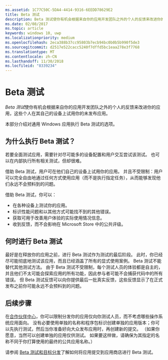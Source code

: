 ```yaml
---
ms.assetid: 1C77C50C-5DA4-4414-9316-6EEDD78629E2
title: Beta 测试
description: Beta 测试使你有机会根据来自你的应用开发团队之外的个人的反馈来改进你的应用，这些个人在其自己的设备上试用你的未发布应用。
ms.date: 02/08/2017
ms.topic: article
keywords: windows 10, uwp
ms.localizationpriority: medium
ms.openlocfilehash: 2eca388b37cc95803b7ecb94bc0b0b5b990f5de3
ms.sourcegitcommit: d2517e522cacc5240f7dffd5bc1eaa278e3f7768
ms.translationtype: MT
ms.contentlocale: zh-CN
ms.lasthandoff: 11/30/2018
ms.locfileid: "8339234"
---
```

# <a name="beta-testing"></a>Beta 测试



*Beta 测试*使你有机会根据来自你的应用开发团队之外的个人的反馈来改进你的应用，这些个人在其自己的设备上试用你的未发布应用。

本部分介绍对通用 Windows 应用执行 Beta 测试的选项。

## <a name="why-beta-test"></a>为什么执行 Beta 测试？

若要全面测试应用，需要针对尽可能多的设备配置和用户交互尝试该测试。 也可以在内部执行所有相关测试，但却很难。

借助 Beta 测试，用户可在他们自己的设备上试用你的应用。 并且不受限制：用户可以完全自由地通过任何方式使用应用（而不是执行指定任务），从而能够发现他们永远不会预料到的问题。

借助 Beta 测试，你可以：

-   在各种设备上测试你的应用。
-   标识性能问题和以其他方式可能找不到的其他错误。
-   获取可用于改善用户体验的实际使用情况信息。
-   收到反馈，而不会影响在 Microsoft Store 中的公共评级。

## <a name="when-to-beta-test"></a>何时进行 Beta 测试

最好是在释放你的应用之前，进行 Beta 测试作为测试的最后阶段。 此时，你已经尽可能彻底地测试该应用，而且已经涵盖了所有的显式使用案例。 Beta 测试不能替代其他测试方法。 由于 Beta 测试不受限制，每个测试人员的体验都是自主的，并且他们不太可能会探索应用的所有功能，因此参与者可能不会捕获代码中的所有错误。 但 Beta 测试反馈可以向你提供最后一批真实反馈，这些反馈显示了在正式发布之前你可能永远不会预料到的问题。

## <a name="next-steps"></a>后续步骤

在[合作伙伴中心](https://partner.microsoft.com/dashboard)，你可以限制分发你的应用仅向你测试人员，而不考虑哪些操作系统应用面向。 没有必要使用单独的名称和程序包标识创建单独的应用版本；你可以先执行测试，然后当你准备好向大众发布应用时，再创建新的提交。 （如果你愿意，当然可以创建单独的应用仅供测试。 如果要这样做，请确保为其指定的名称不同于你打算使用的最终的公共应用名称。）

请参阅 [Beta 测试和目标分发](../publish/beta-testing-and-targeted-distribution.md)了解如何将应用提交到应用商店进行 Beta 测试。

 

 




